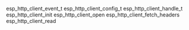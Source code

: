 esp_http_client_event_t
esp_http_client_config_t
esp_http_client_handle_t
esp_http_client_init
esp_http_client_open
esp_http_client_fetch_headers
esp_http_client_read